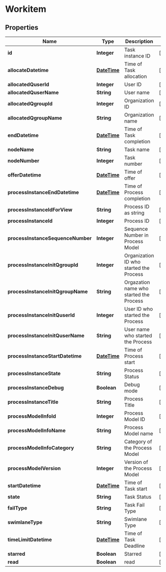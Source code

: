 
# Workitem

## Properties
Name | Type | Description | Notes
------------ | ------------- | ------------- | -------------
**id** | **Integer** | Task instance ID |  [optional]
**allocateDatetime** | [**DateTime**](DateTime.md) | Time of Task allocation |  [optional]
**allocatedQuserId** | **Integer** | User ID |  [optional]
**allocatedQuserName** | **String** | User name |  [optional]
**allocatedQgroupId** | **Integer** | Organization ID |  [optional]
**allocatedQgroupName** | **String** | Organization name |  [optional]
**endDatetime** | [**DateTime**](DateTime.md) | Time of Task completion |  [optional]
**nodeName** | **String** | Task name |  [optional]
**nodeNumber** | **Integer** | Task number |  [optional]
**offerDatetime** | [**DateTime**](DateTime.md) | Time of offer |  [optional]
**processInstanceEndDatetime** | [**DateTime**](DateTime.md) | Time of Process completion |  [optional]
**processInstanceIdForView** | **String** | Process ID as string |  [optional]
**processInstanceId** | **Integer** | Process ID |  [optional]
**processInstanceSequenceNumber** | **Integer** | Sequence Number in Process Model |  [optional]
**processInstanceInitQgroupId** | **Integer** | Organization ID who started the Process |  [optional]
**processInstanceInitQgroupName** | **String** | Orgazation name who started the Process |  [optional]
**processInstanceInitQuserId** | **Integer** | User ID who started the Process |  [optional]
**processInstanceInitQuserName** | **String** | User name who started the Process |  [optional]
**processInstanceStartDatetime** | [**DateTime**](DateTime.md) | Time of Process start |  [optional]
**processInstanceState** | **String** | Process Status |  [optional]
**processInstanceDebug** | **Boolean** | Debug mode |  [optional]
**processInstanceTitle** | **String** | Process Title |  [optional]
**processModelInfoId** | **Integer** | Process Model ID |  [optional]
**processModelInfoName** | **String** | Process Model name |  [optional]
**processModelInfoCategory** | **String** | Category of the Process Model |  [optional]
**processModelVersion** | **Integer** | Version of the Process Model |  [optional]
**startDatetime** | [**DateTime**](DateTime.md) | Time of Task start |  [optional]
**state** | **String** | Task Status |  [optional]
**failType** | **String** | Task Fail Type |  [optional]
**swimlaneType** | **String** | Swimlane Type |  [optional]
**timeLimitDatetime** | [**DateTime**](DateTime.md) | Time of Task Deadline |  [optional]
**starred** | **Boolean** | Starred |  [optional]
**read** | **Boolean** | read |  [optional]



